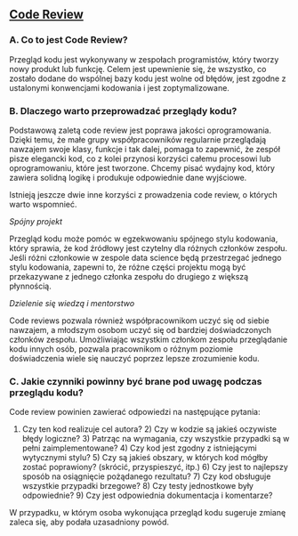 ## [Code Review](https://www.r-bloggers.com/2020/07/best-practices-for-code-review-r-edition/)

### A. Co to jest Code Review?

Przegląd kodu jest wykonywany w zespołach programistów, który tworzy nowy produkt lub funkcję. Celem jest upewnienie się, że wszystko, co zostało dodane do wspólnej bazy kodu jest wolne od błędów, jest zgodne z ustalonymi konwencjami kodowania i jest zoptymalizowane. 

### B. Dlaczego warto przeprowadzać przeglądy kodu?

Podstawową zaletą code review jest poprawa jakości oprogramowania. Dzięki temu, że małe grupy współpracowników regularnie przeglądają nawzajem swoje klasy, funkcje i tak dalej, pomaga to zapewnić, że zespół pisze elegancki kod, co z kolei przynosi korzyści całemu procesowi lub oprogramowaniu, które jest tworzone. Chcemy pisać wydajny kod, który zawiera solidną logikę i produkuje odpowiednie dane wyjściowe.

Istnieją jeszcze dwie inne korzyści z prowadzenia code review, o których warto wspomnieć.

 *Spójny projekt*

Przegląd kodu może pomóc w egzekwowaniu spójnego stylu kodowania, który sprawia, że kod źródłowy jest czytelny dla różnych członków zespołu. Jeśli różni członkowie w zespole data science będą przestrzegać jednego stylu kodowania, zapewni to, że różne części projektu mogą być przekazywane z jednego członka zespołu do drugiego z większą płynnością. 

*Dzielenie się wiedzą i mentorstwo*

Code reviews pozwala również współpracownikom uczyć się od siebie nawzajem, a młodszym osobom uczyć się od bardziej doświadczonych członków zespołu. Umożliwiając wszystkim członkom zespołu przeglądanie kodu innych osób, pozwala pracownikom o różnym poziomie doświadczenia wiele się nauczyć poprzez lepsze zrozumienie kodu. 

### C. Jakie czynniki powinny być brane pod uwagę podczas przeglądu kodu?

Code review powinien zawierać odpowiedzi na następujące pytania:

   1) Czy ten kod realizuje cel autora?
    2) Czy w kodzie są jakieś oczywiste błędy logiczne?
    3) Patrząc na wymagania, czy wszystkie przypadki są w pełni zaimplementowane?
    4) Czy kod jest zgodny z istniejącymi wytycznymi stylu?
    5) Czy są jakieś obszary, w których kod mógłby zostać poprawiony? (skrócić, przyspieszyć, itp.)
    6) Czy jest to najlepszy sposób na osiągnięcie pożądanego rezultatu?
    7) Czy kod obsługuje wszystkie przypadki brzegowe?
    8) Czy testy jednostkowe były odpowiednie?
    9) Czy jest odpowiednia dokumentacja i komentarze?

W przypadku, w którym osoba wykonująca przegląd kodu sugeruje zmianę zaleca się, aby podała uzasadniony powód.


